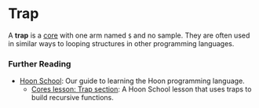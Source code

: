 # Trap

A **trap** is a [core](core.md) with one arm named `$` and no sample. They are often used in similar ways to looping structures in other programming languages.

### Further Reading

- [Hoon School](../courses/hoon-school): Our guide to learning the Hoon programming language.
  - [Cores lesson: Trap section](../courses/hoon-school/F-cores.md#repeating-yourself-using-a-trap): A Hoon School lesson that uses traps to build recursive functions.
